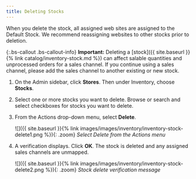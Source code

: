 ```yaml
---
title: Deleting Stocks
---
```



When you delete the stock, all assigned web sites are assigned to the Default Stock. We recommend reassigning websites to other stocks prior to deletion.

{:.bs-callout .bs-callout-info}
**Important:** Deleting a [stock]({{ site.baseurl }}{% link catalog/inventory-stock.md %}) can affect salable quantities and unprocessed orders for a sales channel. If you continue using a sales channel, please add the sales channel to another existing or new stock.

1. On the Admin sidebar, click **Stores**. Then under Inventory, choose **Stocks**.

1. Select one or more stocks you want to delete. Browse or search and select checkboxes for stocks you want to delete.

1. From the Actions drop-down menu, select **Delete**.

    ![]({{ site.baseurl }}{% link images/images/inventory/inventory-stock-delete1.png %}){: .zoom}
    *Select Delete from the Actions menu*

1. A verification displays. Click **OK**. The stock is deleted and any assigned sales channels are unmapped.

    ![]({{ site.baseurl }}{% link images/images/inventory/inventory-stock-delete2.png %}){: .zoom}
    *Stock delete verification message*
